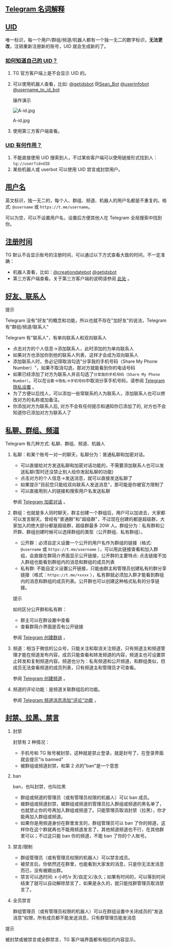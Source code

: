 ## [Telegram 名词解释](#telegram名词解释)

## [UID](#uid)

唯一标识，每一个用户/群组/频道/机器人都有一个独一无二的数字标识，**无法更改**，注销重新注册新的账号，UID 就会生成新的了。

### [如何知道自己的 UID？](#如何知道自己的uid)

1.  TG 官方客户端上是不会显示 UID 的。
2.  可以使用机器人查看，比如: [@getidsbot](https://t.me/getidsbot) [@Sean_Bot](https://t.me/Sean_Bot) [@userinfobot](https://t.me/userinfobot) [@username_to_id_bot](https://t.me/username_to_id_bot)

    操作演示

    ![A-id.jpg](https://cdn.jsdelivr.net/gh/tgwiki/images/A/id.jpg)

    A-id.jpg

3.  使用第三方客户端查看。

### [UID 有何作用？](#uid有何作用)

1.  不能直接使用 UID 搜索到人，不过某些客户端可以使用链接形式找到人：`tg://user?id=UID`
2.  某些机器人或 userbot 可以使用 UID 禁言或封禁用户。

## [用户名](#用户名)

英文标识，独一无二的，每个人、群组、频道、机器人的用户名都是不重复的。格式: `@username` 或 `https://t.me/username`。

可以为空，可以不设置用户名，设置后方便其他人在 Telegram 全局搜索中找到你。

## [注册时间](#注册时间)

TG 默认不会显示账号的注册时间，可以通过以下方式查看大致的时间，不一定准确：

- 机器人查看，比如：[@creationdatebot](https://t.me/creationdatebot) [@getidsbot](https://t.me/getidsbot)
- 第三方客户端查看。关于第三方客户端的说明请参阅 [此处](https://tgnav.github.io/tgwiki/thirdparty) 。

## [好友、联系人](#好友、联系人)

提示

Telegram 没有"好友"的概念和功能，所以也就不存在"加好友"的说法，Telegram 有"群组/频道/联系人"

Telegram 有"联系人"，有单向联系人和双向联系人

- 点击对方的个人信息->添加联系人，此时添加的为单向联系人
- 如果对方也添加你到他的联系人列表，这样才会成为双向联系人
- 添加联系人时，务必记得取消勾选"分享我的手机号码（Share My Phone Number）"，如果不取消勾选，那对方就能看到你的电话号码
- 如果已经添加了对方为联系人并且勾选了`分享我的手机号码（Share My Phone Number）`，可以在`设置`\->`隐私`\->`手机号码`中取消分享手机号码，请参阅 [Telegram 隐私设置](https://tgnav.github.io/tgwiki/privacy) 。
- 为了方便以后找人，可以添加一些常联系的人为联系人，添加联系人也可以修改对方的名称或加备注。
- 你添加对方为联系人后, 对方不会有任何提示和通知你已添加了的, 对方也不会知道你已添加对方为联系人了

## [私聊、群组、频道](#私聊、群组、频道)

Telegram 有几种方式: 私聊、群组、频道、机器人

1.  私聊：和某个账号一对一的聊天，私聊分为：普通私聊和加密对话。

    - 可以直接给对方发送私聊和加密对话功能的，不需要添加联系人也可以发送私聊(暂时还没禁止别人给你发起私聊的功能)
    - 点击对方的个人信息->发送消息，就可以直接发送私聊了
    - 如果提示"目前您只能给双向联系人发送消息"，那可能是你被官方限制了
    - 可以直接用别人的链接和搜索用户名发送私聊

    参阅 [Telegram 加密对话](https://tgnav.github.io/tgwiki/encrypt) 。

2.  群组：也就是多人同时聊天，群主创建一个群组后，用户可以加进去，大家都可以发言聊天。曾经有"普通群"和"超级群"，不过现在创建的都是超级群，大家加入的绝大部分都是超级群，超级群最多 20W 人。群组分为：私有群和公开群、群组创建时候可以选择群组的类型（公开群组、私有群组）。

    - 公开群：必须自定义设置一个公开的用户名作为群组的链接（格式: `@username` 或 `https://t.me/username` ），可以用此链接查看和加入群组，会直接在群简介界面显示公开链接，公开群的主要特点: 点击链接不加入群组也能看到群组内的消息和群组的成员列表
    - 私有群: 不能自定义设置公开链接，只能由群主和管理员创建私有的群分享链接（格式：`https://t.me/+xxxx` ），私有群就必须加入群才能看到群组内的消息和群组的成员列表。公开群也可以创建这种格式私有的分享链接。

    提示

    如何区分公开群和私有群：

    - 群主可以在群设置中查看
    - 查看群简介界面是否有公开链接

    参阅 [Telegram 创建群组](https://tgnav.github.io/tgwiki/creategroup) 。

3.  频道：相当于微信的公众号，只能关注和取消关注频道，只有频道主和频道管理才能在频道发布内容，成员只能查看和转发频道的内容，频道主也可设置禁止转发和复制频道内容。频道也分为：私有频道和公开频道，和群组类似，但成员无法查看频道的成员列表，只有频道主和管理员才可查看。

    参阅 [Telegram 创建频道](https://tgnav.github.io/tgwiki/createchannel) 。

4.  频道的评论功能：是频道关联群组后的功能。

    参阅 [Telegram 频道消息添加"评论"功能](https://tgnav.github.io/tgwiki/comment) 。

## [封禁、拉黑、禁言](#封禁、拉黑、禁言)

1.  封禁

    封禁有 2 种情况：

    - 手机号和 TG 账号被封禁，这种就是禁止登录，就是封号了，在登录界面就会提示"is banned"
    - 被群组或频道封禁，和第 2 点的"ban"是一个意思

2.  ban

    ban，也叫封禁，也叫拉黑

    - 群组或频道的管理员（或有管理员权限的机器人）可以 ban 成员。
    - 被群组或频道封禁，被群组或频道的管理员拉入群组或频道的黑名单了，也就禁止你的号再加入群组或频道了。只能管理员取消封禁（拉黑），你才能再加入群组或频道。
    - 如果你是用频道身份在群里发言的，群组管理员可以 ban 了你的频道，这样你在这个群就再也不能用频道发言了，其他频道频道也不行，在其他群里可以；不过这只能 ban 你的频道，不能 ban 了你的个人账号。

3.  禁言/限制

    - 群组管理员（或有管理员权限的机器人）可以禁言成员。
    - 被禁言后，你依然还在群里，也能看到大家发的消息，只是你无法发消息而已，没有被踢出群。
    - 禁言可以选时间: x 小时/x 天/自定义/永久；如果有时间的，可以等到时间结束了就可以自动解除禁言了，如果是永久的，就只能找群管理员取消禁言了。

4.  全员禁言

    群组管理员（或有管理员权限的机器人）可以在群组设置中关闭成员的"发送消息"权限，所有成员都不能发送消息，只有群管理员能发消息

提示

被封禁或被禁言或全群禁言，TG 客户端界面都有相应的内容显示。
